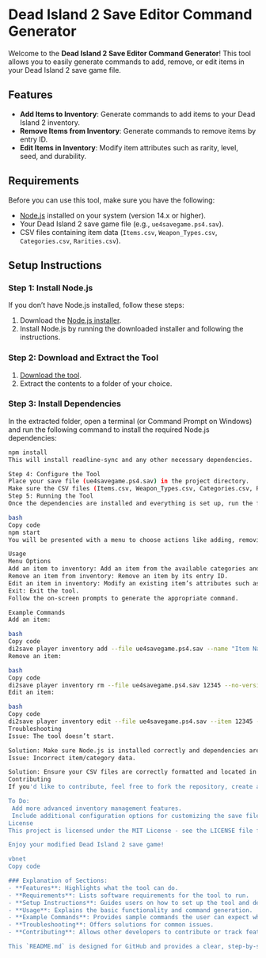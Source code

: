 # Dead Island 2 Save Editor Command Generator

Welcome to the **Dead Island 2 Save Editor Command Generator**! This tool allows you to easily generate commands to add, remove, or edit items in your Dead Island 2 save game file.

## Features

- **Add Items to Inventory**: Generate commands to add items to your Dead Island 2 inventory.
- **Remove Items from Inventory**: Generate commands to remove items by entry ID.
- **Edit Items in Inventory**: Modify item attributes such as rarity, level, seed, and durability.

## Requirements

Before you can use this tool, make sure you have the following:

- [Node.js](https://nodejs.org/) installed on your system (version 14.x or higher).
- Your Dead Island 2 save game file (e.g., `ue4savegame.ps4.sav`).
- CSV files containing item data (`Items.csv`, `Weapon_Types.csv`, `Categories.csv`, `Rarities.csv`).

## Setup Instructions

### Step 1: Install Node.js

If you don’t have Node.js installed, follow these steps:

1. Download the [Node.js installer](https://nodejs.org/en/download/).
2. Install Node.js by running the downloaded installer and following the instructions.

### Step 2: Download and Extract the Tool

1. [Download the tool](your-download-link-here).
2. Extract the contents to a folder of your choice.

### Step 3: Install Dependencies

In the extracted folder, open a terminal (or Command Prompt on Windows) and run the following command to install the required Node.js dependencies:

```bash
npm install
This will install readline-sync and any other necessary dependencies.

Step 4: Configure the Tool
Place your save file (ue4savegame.ps4.sav) in the project directory.
Make sure the CSV files (Items.csv, Weapon_Types.csv, Categories.csv, Rarities.csv) are in the same directory or update the paths in config.json if they are stored elsewhere.
Step 5: Running the Tool
Once the dependencies are installed and everything is set up, run the following command in the terminal to start the tool:

bash
Copy code
npm start
You will be presented with a menu to choose actions like adding, removing, or editing items in your inventory.

Usage
Menu Options
Add an item to inventory: Add an item from the available categories and weapons.
Remove an item from inventory: Remove an item by its entry ID.
Edit an item in inventory: Modify an existing item’s attributes such as rarity, level, and durability.
Exit: Exit the tool.
Follow the on-screen prompts to generate the appropriate command.

Example Commands
Add an item:

bash
Copy code
di2save player inventory add --file ue4savegame.ps4.sav --name "Item Name" --type "Weapon Type" --rarity "Rare" --level 10 --no-version-safety
Remove an item:

bash
Copy code
di2save player inventory rm --file ue4savegame.ps4.sav 12345 --no-version-safety
Edit an item:

bash
Copy code
di2save player inventory edit --file ue4savegame.ps4.sav --item 12345 --seed 56789 --rarity "Epic" --level 15 --durability 100 --no-version-safety
Troubleshooting
Issue: The tool doesn’t start.

Solution: Make sure Node.js is installed correctly and dependencies are up to date by running npm install.
Issue: Incorrect item/category data.

Solution: Ensure your CSV files are correctly formatted and located in the correct directory.
Contributing
If you'd like to contribute, feel free to fork the repository, create a new branch, and submit a pull request.

To Do:
 Add more advanced inventory management features.
 Include additional configuration options for customizing the save file path and CSV locations.
License
This project is licensed under the MIT License - see the LICENSE file for details.

Enjoy your modified Dead Island 2 save game!

vbnet
Copy code

### Explanation of Sections:
- **Features**: Highlights what the tool can do.
- **Requirements**: Lists software requirements for the tool to run.
- **Setup Instructions**: Guides users on how to set up the tool and dependencies.
- **Usage**: Explains the basic functionality and command generation.
- **Example Commands**: Provides sample commands the user can expect when using the tool.
- **Troubleshooting**: Offers solutions for common issues.
- **Contributing**: Allows other developers to contribute or track features still to be added.

This `README.md` is designed for GitHub and provides a clear, step-by-step gui
